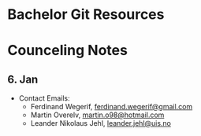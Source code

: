 Bachelor Git Resources
======
Counceling Notes
======

## 6. Jan
* Contact Emails:
   * Ferdinand Wegerif, ferdinand.wegerif@gmail.com
   * Martin Overelv, martin.o98@hotmail.com
   * Leander Nikolaus Jehl, leander.jehl@uis.no
